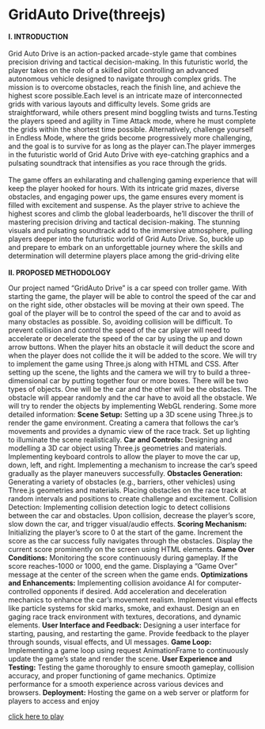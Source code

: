 # GridAuto Drive(threejs)
**I. INTRODUCTION**<br /><br />Grid Auto Drive is an action-packed arcade-style game
 that combines precision driving and tactical decision-making.
 In this futuristic world, the player takes on the role of
 a skilled pilot controlling an advanced autonomous vehicle
 designed to navigate through complex grids. The mission
 is to overcome obstacles, reach the finish line, and achieve
 the highest score possible.Each level is an intricate maze of
 interconnected grids with various layouts and difficulty levels.
 Some grids are straightforward, while others present mind
boggling twists and turns.Testing the players speed and agility
 in Time Attack mode, where he must complete the grids within
 the shortest time possible. Alternatively, challenge yourself in
 Endless Mode, where the grids become progressively more
 challenging, and the goal is to survive for as long as the player
 can.The player immerges in the futuristic world of Grid Auto
 Drive with eye-catching graphics and a pulsating soundtrack
 that intensifies as you race through the grids.<br /><br />The game offers an exhilarating and challenging gaming
 experience that will keep the player hooked for hours. With
 its intricate grid mazes, diverse obstacles, and engaging power
ups, the game ensures every moment is filled with excitement
 and suspense. As the player strive to achieve the highest scores
 and climb the global leaderboards, he’ll discover the thrill of
 mastering precision driving and tactical decision-making. The
 stunning visuals and pulsating soundtrack add to the immersive
 atmosphere, pulling players deeper into the futuristic world of
 Grid Auto Drive. So, buckle up and prepare to embark on an
 unforgettable journey where the skills and determination will
 determine players place among the grid-driving elite<br /><br />**II. PROPOSED METHODOLOGY**


Our project named “GridAuto Drive” is a car speed con
troller game. With starting the game, the player will be able
 to control the speed of the car and on the right side, other
 obstacles will be moving at their own speed. The goal of the
 player will be to control the speed of the car and to avoid
 as many obstacles as possible. So, avoiding collision will be
 difficult. To prevent collision and control the speed of the car
 player will need to accelerate or decelerate the speed of the
 car by using the up and down arrow buttons. When the player
 hits an obstacle it will deduct the score and when the player
 does not collide the it will be added to the score. We will try
 to implement the game using Three.js along with HTML and
 CSS. After setting up the scene, the lights and the camera we
 will try to build a three-dimensional car by putting together
 four or more boxes. There will be two types of objects. One
 will be the car and the other will be the obstacles. The obstacle
 will appear randomly and the car have to avoid all the obstacle.
 We will try to render the objects by implementing WebGL
 rendering. Some more detailed information:
 **Scene Setup:** Setting up a 3D scene using Three.js to render
 the game environment. Creating a camera that follows the car’s
 movements and provides a dynamic view of the race track. Set
 up lighting to illuminate the scene realistically.
 **Car and Controls:** Designing and modelling a 3D car
 object using Three.js geometries and materials. Implementing
 keyboard controls to allow the player to move the car up,
 down, left, and right. Implementing a mechanism to increase
 the car’s speed gradually as the player maneuvers successfully.
 **Obstacles Generation:** Generating a variety of obstacles
 (e.g., barriers, other vehicles) using Three.js geometries and
 materials. Placing obstacles on the race track at random
 intervals and positions to create challenge and excitement.
 Collision Detection: Implementing collision detection logic
 to detect collisions between the car and obstacles. Upon
 collision, decrease the player’s score, slow down the car, and
 trigger visual/audio effects.
 **Scoring Mechanism:** Initializing the player’s score to 0 at
 the start of the game. Increment the score as the car success
fully navigates through the obstacles. Display the current score
 prominently on the screen using HTML elements.
**Game Over Conditions:** Monitoring the score continuously
 during gameplay. If the score reaches-1000 or 1000, end the
 game. Displaying a ”Game Over” message at the center of the
 screen when the game ends.
 **Optimizations and Enhancements:** Implementing collision
 avoidance AI for computer-controlled opponents if desired.
 Add acceleration and deceleration mechanics to enhance the
 car’s movement realism. Implement visual effects like particle
 systems for skid marks, smoke, and exhaust. Design an en
gaging race track environment with textures, decorations, and
 dynamic elements.
 **User Interface and Feedback:** Designing a user interface for
 starting, pausing, and restarting the game. Provide feedback to
 the player through sounds, visual effects, and UI messages.
 **Game Loop:** Implementing a game loop using request
 AnimationFrame to continuously update the game’s state and
 render the scene.
 **User Experience and Testing:** Testing the game thoroughly
 to ensure smooth gameplay, collision accuracy, and proper
 functioning of game mechanics. Optimize performance for a
 smooth experience across various devices and browsers.
 **Deployment:** Hosting the game on a web server or platform
 for players to access and enjoy

[click here to play](http://noiron.github.io/race-game-threejs/)
